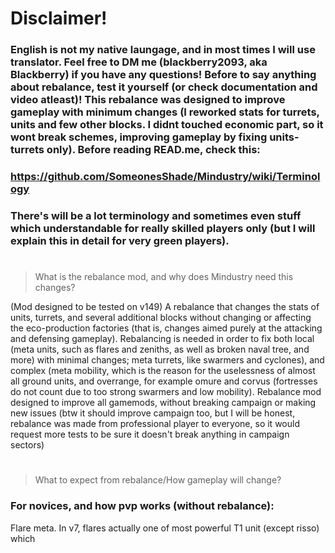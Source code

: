 # Disclaimer!
### English is not my native laungage, and in most times I will use translator. Feel free to DM me (blackberry2093, aka Blackberry) if you have any questions! Before to say anything about rebalance, test it yourself (or check documentation and video atleast)! This rebalance was designed to improve gameplay with minimum changes (I reworked stats for turrets, units and few other blocks. I didnt touched economic part, so it wont break schemes, improving gameplay by fixing units-turrets only). Before reading READ.me, check this: 
### https://github.com/SomeonesShade/Mindustry/wiki/Terminology 
### There's will be a lot terminology and sometimes even stuff which understandable for really skilled players only (but I will explain this in detail for very green players).
#
#
#
> What is the rebalance mod, and why does Mindustry need this changes?

(Mod designed to be tested on v149)
A rebalance that changes the stats of units, turrets, and several additional blocks without changing or affecting the eco-production factories (that is, changes aimed purely at the attacking and defensing gameplay). Rebalancing is needed in order to fix both local (meta units, such as flares and zeniths, as well as broken naval tree, and more) with minimal changes; meta turrets, like swarmers and cyclones), and complex (meta mobility, which is the reason for the uselessness of almost all ground units, and overrange, for example omure and corvus (fortresses do not count due to too strong swarmers and low mobility). Rebalance mod designed to improve all gamemods, without breaking campaign or making new issues (btw it should improve campaign too, but I will be honest, rebalance was made from professional player to everyone, so it would request more tests to be sure it doesn't break anything in campaign sectors)
#
> What to expect from rebalance/How gameplay will change?

### For novices, and how pvp works (without rebalance):
Flare meta. In v7, flares actually one of most powerful T1 unit (except risso) which
